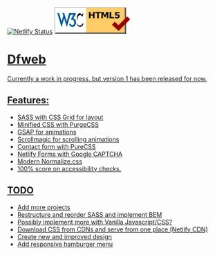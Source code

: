 [![Netlify Status](https://api.netlify.com/api/v1/badges/b4611f60-865d-4387-a096-125d89c96228/deploy-status)](https://app.netlify.com/sites/elegant-sinoussi-21cfec/deploys)
<a href="https://validator.w3.org/" title="HTML validator"><img src="https://github.com/w3bdesign/dfweb/blob/master/badges/html5valid.svg" alt="Valid HTML 5">

# Dfweb

Currently a work in progress, but version 1 has been released for now.

## Features:

- SASS with CSS Grid for layout
- Minified CSS with PurgeCSS
- GSAP for animations
- Scrollmagic for scrolling animations
- Contact form with PureCSS
- Netlify Forms with Google CAPTCHA
- Modern Normalize.css
- 100% score on accessibility checks. 

## TODO

- Add more projects
- Restructure and reorder SASS and implement BEM
- Possibly implement more with Vanilla Javascript/CSS?
- Download CSS from CDNs and serve from one place (Netlify CDN)
- Create new and improved design
- Add responsive hamburger menu
